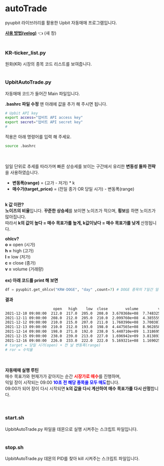 # autoTrade
pyupbit 라이브러리를 활용한 Upbit 자동매매 프로그램입니다.

<a href="https://velog.io/@johoon815/series/%EB%B9%84%ED%8A%B8%EC%BD%94%EC%9D%B8-%EC%9E%90%EB%8F%99%EB%A7%A4%EB%A7%A4" target="_blank">**사용 방법(velog)**</a> 👈 (새 창)
<br><br>
### KR-ticker_list.py
원화(KR) 시장의 종목 코드 리스트를 보여줍니다.
<br><br>

### UpbitAutoTrade.py
자동매매 코드가 들어간 Main 파일입니다.<br>

**.bashrc 파일 수정**
맨 아래에 값을 추가 해 주시면 됩니다.
```bash
# Upbit API key
export access="업비트 API access key"
export secret="업비트 API secret key"
#
```
적용은 아래 명령어를 입력 해 주세요.
```bash
source .bashrc
```
<br><br>
일일 단위로 추세를 따라가며 빠른 상승세를 보이는 구간에서 유리한 **변동성 돌파 전략**을 사용하였습니다.

- **변동폭(range)** = (고가 - 저가) * k
- **매수가(target_price)** = (전일 종가 OR 당일 시가) - 변동폭(range)<br><br>

**k 값 이란?**<br>
**노이즈의 비율**입니다. **꾸준한 상승세**를 보이면 노이즈가 적으며, **횡보**를 하면 노이즈가 많아집니다.<br>
따라서 **k의 값이 높다 = 매수 목표가를 높게, k값이낮다 = 매수 목표가를 낮게** 산정됩니다.<br>

**ohlcv?**<br>
**o =** open (시가)<br>
**h =** high (고가)<br>
**l =** low (저가)<br>
**c =** close (종가)<br>
**v =** volume (거래량)<br><br>
**ex) 아래 코드를 print 해 보면**
```python
df = pyupbit.get_ohlcv("KRW-DOGE", "day" ,count=7) # DOGE 종목의 7일간 일봉 ohlcv를 구합니다.
```
**결과**
```bash
                      open   high    low  close        volume         value  range  target       ror
2021-12-10 09:00:00  212.0  217.0  205.0  208.0  3.670368e+08  7.748325e+10    1.2     NaN  1.000000
2021-12-11 09:00:00  208.0  212.0  205.0  210.0  2.099760e+08  4.385559e+10    0.7   209.2  0.004324
2021-12-12 09:00:00  210.0  215.0  207.0  211.0  1.760390e+08  3.700387e+10    0.8   210.7  0.001924
2021-12-13 09:00:00  210.0  212.0  193.0  198.0  4.447565e+08  8.962858e+10    1.9   210.8 -0.060221
2021-12-14 09:00:00  198.0  271.0  192.0  238.0  5.440710e+09  1.318695e+12    7.9   199.9  0.191095
2021-12-15 09:00:00  238.0  239.0  213.0  227.0  1.696942e+09  3.813893e+11    2.6   245.9  1.000000
2021-12-16 09:00:00  226.0  233.0  222.0  222.0  5.169321e+08  1.169025e+11    1.1   228.6 -0.028371
# target = 당일 시가(open) + 전 날 변동폭(range)
# ror = 수익율
```
<br><br>
**자동매매 실행 루틴** <br>
매수 목표가와 현재가가 같아지는 순간 <span style="color:red;">**시장가로 매수**</span>를 진행하며,<br>
익일 장이 시작되는 09:00 <span style="color:blue;">**10초 전 해당 종목을 모두 매도**</span>합니다.<br>
09:00가 되어 장이 다시 시작되면 **k의 값을 다시 계산하여 매수 목표가를 다시 산정**합니다.<br>
<br><br>

### start.sh
UpbitAutoTrade.py 파일을 데몬으로 실행 시켜주는 스크립트 파일입니다.
<br><br>

### stop.sh
UpbitAutoTrade.py 데몬의 PID를 찾아 kill 시켜주는 스크립트 파일입니다.
